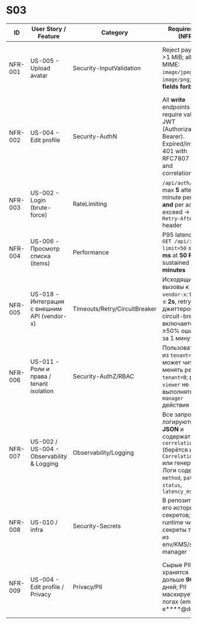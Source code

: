 # S03

| ID      | User Story / Feature                         | Category                      | Requirement (NFR)                                                                                                                                                   | Rationale / Risk                                     | Acceptance (G-W-T)                                                                                                                                                                                                         | Evidence (test/log/scan/policy)                                                                                  | Trace (issue/link) | Owner                    | Status   | Priority    | Severity      | Tags                      |
| ------- | -------------------------------------------- | ----------------------------- | ------------------------------------------------------------------------------------------------------------------------------------------------------------------- | ---------------------------------------------------- | -------------------------------------------------------------------------------------------------------------------------------------------------------------------------------------------------------------------------- | ---------------------------------------------------------------------------------------------------------------- | ------------------ | ------------------------ | -------- | ----------- | ------------- | ------------------------- |
| NFR-001 | US-005 - Upload avatar                       | Security-InputValidation      | Reject payloads >1 MiB; allowlist MIME: `image/jpeg`, `image/png`; **extra fields forbidden**                                                                       | Защита от DoS, вредоносных загрузок и грязных данных | **Given** request body 2 MiB and contains unexpected fields<br>**When** POST `/api/files/avatar`<br>**Then** HTTP 413 Payload Too Large with `application/problem+json`; unknown fields → 400                              | e2e test `e2e-upload-limit`; schema validator; example response saved in `EVIDENCE/s03/upload-response.json`     | #S03-001           | Чикин С.А.               | Draft    | P2 - Medium | S2 - Major    | validation,uploads,limits |
| NFR-002 | US-004 - Edit profile                        | Security-AuthN                | All **write** endpoints require valid JWT (Authorization: Bearer). Expired/invalid → 401 with RFC7807 body and correlation_id                                       | Базовая аутентификация/защита изменения данных       | **Given** expired JWT<br>**When** POST `/api/profile`<br>**Then** HTTP 401 + `application/problem+json`; body contains `type/title/status/detail` and `correlation_id`                                                     | integration test `authn-write-required`; example 401 response in `EVIDENCE/s03/401-example.json`                 | #S03-002           | Чикин С.А.               | Draft    | P1 - High   | S1 - Critical | authn,security            |
| NFR-003 | US-002 - Login (brute-force)                 | RateLimiting                  | `/api/auth/login`: max **5** attempts / minute per IP **and** per account; exceed → 429 + `Retry-After` header                                                      | Защита от перебора паролей / credential stuffing     | **Given** active IP and account<br>**When** >5 failed login attempts within 60 seconds to `/api/auth/login`<br>**Then** subsequent requests return 429 and `Retry-After` with seconds                                      | brute-force simulation test; logs with 429 entries; `EVIDENCE/s03/rate-limit-log.txt`                            | #S03-003           | Чикин С.А.               | Proposed | P1 - High   | S1 - Critical | ratelimit,auth            |
| NFR-004 | US-006 - Просмотр списка (items)             | Performance                   | P95 latency for `GET /api/items?limit=50` ≤ **300 ms** at **50 RPS** sustained for **5 minutes**                                                                    | UX / SLO                                             | **Given** сервис здоров<br>**When** 50 RPS на `/api/items?limit=50` в течение 5 минут<br>**Then** P95 ≤ 300 ms и error rate ≤ 1%                                                                                           | нагрузочный отчёт `EVIDENCE/s03/load-50rps.html`; метрики `http_server_requests_seconds` квантиль                | #S03-004           | Чикин С.А                | Draft    | P2 - Medium | S2 - Major    | perf,slo,loadtest         |
| NFR-005 | US-018 - Интеграция с внешним API (vendor-x) | Timeouts/Retry/CircuitBreaker | Исходящие вызовы к `vendor-x`: timeout ≤ **2s**, retry ≤ **3** (с джиттером), circuit-breaker включается при ≥50% ошибок за 1 минуту                                | Устойчивость к падениям внешних сервисов             | **Given** недоступность `vendor-x`<br>**When** сервис вызывает `/api/integrations/vendor-x/*`<br>**Then** суммарное ожидание ≤ 6s; не более 3 retry; после порога — circuit breaker state=OPEN и ошибки сразу возвращаются | клиентский конфиг; интеграционные тесты отказа; лог breaker в `EVIDENCE/s03/breaker.log`                         | #S03-005           | Чикин С.А                | Proposed | P2 - Medium | S2 - Major    | resilience,timeoouts      |
| NFR-006 | US-011 - Роли и права / tenant isolation     | Security-AuthZ/RBAC           | Пользователь из `tenant=A` не может читать/менять ресурсы `tenant=B`; роль `viewer` не может выполнять `manager` действия                                           | Изоляция данных, принцип наименьших привилегий       | **Given** пользователь с ролью `viewer` из tenant A<br>**When** он запрашивает `GET /api/org/resources/{id}` для ресурса tenant B<br>**Then** HTTP 404 (или 403 по политике) без утечки данных в теле/заголовках           | тесты изоляции (unit/e2e); policy описание; proof: запрос/response saved in `EVIDENCE/s03/tenant-isolation.json` | #S03-006           | Чикин С.А                | Proposed | P1 - High   | S1 - Critical | authz,tenant,rbac         |
| NFR-007 | US-002 / US-004 - Observability & Logging    | Observability/Logging         | Все запросы логируются в **JSON** и содержат `correlation_id` (берётся из `X-Correlation-ID` или генерится). Логи содержат `method`, `path`, `status`, `latency_ms` | Трассировка запросов, расследование инцидентов       | **Given** запрос с заголовком `X-Correlation-ID=abc123`<br>**When** он проходит через сервис<br>**Then** во всех записях логов для этого запроса присутствует `correlation_id=abc123` и поля method/path/status/latency_ms | пример логов в `EVIDENCE/s03/logs-correlation-abc123.txt`; grep-запрос                                           | #S03-007           | Чикин С.А                | Draft    | P2 - Medium | S3 - Minor    | logging,observability     |
| NFR-008 | US-010 / infra                               | Security-Secrets              | В репозитории и его истории **0** секретов; runtime читает секреты только из env/KMS/secret-manager                                                                 | Предотвращение утечек ключей и creds                 | **Given** репозиторий и его история<br>**When** запускается скан секретов (gitleaks/gitleaks-action)<br>**Then** findings = 0; runtime-config использует env/KMS                                                           | gitleaks/gitleaks-action report `EVIDENCE/s03/gitleaks-report.json`; фрагмент конфигурации секретного доступа    | #S03-008           | Чикин С.А                | Proposed | P1 - High   | S1 - Critical | secrets,compliance        |
| NFR-009 | US-004 - Edit profile / Privacy              | Privacy/PII                   | Сырые PII не хранятся дольше **90** дней; PII маскируется в логах (email -> e****@domain)                                                                           | Конфиденциальность и регламенты хранения             | **Given** DTO с email/phone<br>**When** данные логируются или сохраняются<br>**Then** лог содержит замаскированные поля; в БД есть метка TTL ≤ 90 дней; политика ретенции применяется                                      | policy `EVIDENCE/s03/retention.md`; пример маскированного лога `EVIDENCE/s03/log-mask.txt`                       | #S03-009           | Чикин С.А                | Draft    | P1 - High   | S2 - Major    | privacy,pii,retention     |
